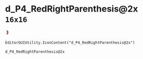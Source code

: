 # d_P4_RedRightParenthesis@2x `16x16`
<img src="/img/d_P4_RedRightParenthesis.png" width=16 height=16>

``` CSharp
EditorGUIUtility.IconContent("d_P4_RedRightParenthesis@2x")
```
```
d_P4_RedRightParenthesis@2x
```
